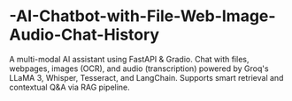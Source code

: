 # -AI-Chatbot-with-File-Web-Image-Audio-Chat-History
A multi-modal AI assistant using FastAPI &amp; Gradio. Chat with files, webpages, images (OCR), and audio (transcription) powered by Groq's LLaMA 3, Whisper, Tesseract, and LangChain. Supports smart retrieval and contextual Q&amp;A via RAG pipeline.
